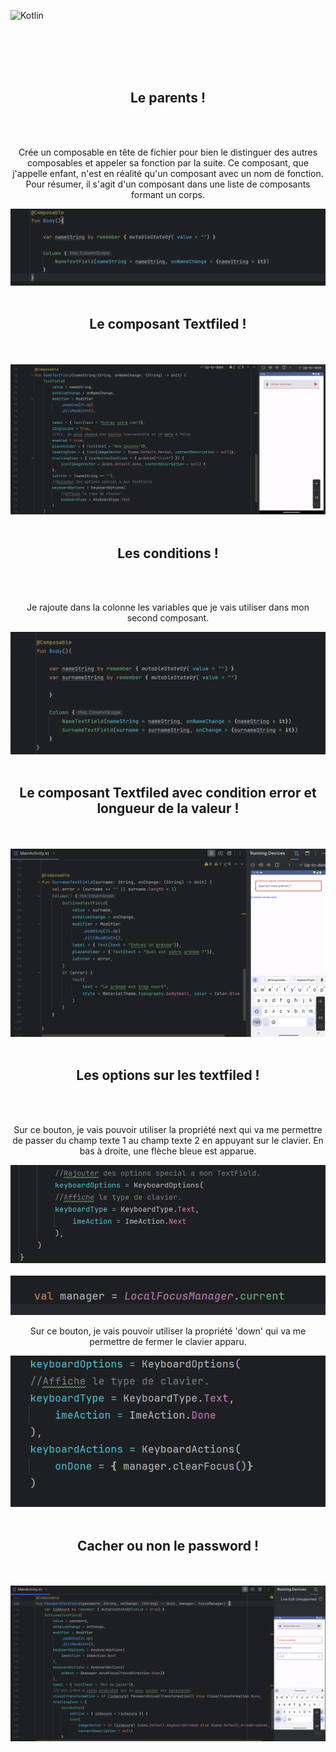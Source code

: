 ![Kotlin](https://img.shields.io/badge/kotlin-%237F52FF.svg?style=for-the-badge&logo=kotlin&logoColor=white)


<br><br><br><br>


<div align="center">
        <h2> Le parents ! </h2><br><br>
        <p>Crée un composable en tête de fichier pour bien le distinguer des autres composables et appeler sa fonction par la suite. Ce composant, que j'appelle enfant, n'est en réalité qu'un composant avec un nom de fonction. Pour résumer, il s'agit d'un composant dans une liste de composants formant un corps.</p>
        <img src="./parent.png"><br><br>
</div>


<div align="center">
        <h2> Le composant Textfiled ! </h2><br><br>
        <img src="./textfield.png">
</div>


<br>


<div align="center">
        <h2> Les conditions ! </h2><br><br>
        <p>Je rajoute dans la colonne les variables que je vais utiliser dans mon second composant.</p>
        <img src="./surname.png"><br><br>
</div>


<div align="center">
        <h2> Le composant Textfiled avec condition error et longueur de la valeur ! </h2><br><br>
        <img src="./textfieldvide.png">
</div>


<br>


<div align="center">
        <h2>Les options sur les textfiled !</h2><br><br>
        <p>Sur ce bouton, je vais pouvoir utiliser la propriété next qui va me permettre de passer du champ texte 1 au champ texte 2 en appuyant sur le clavier. En bas à droite, une flèche bleue est apparue.</p>
        <img src="./optionbuttonnext.png">
        <br><br>
        <img src="./valsousmafonction.png">
        <p>Sur ce bouton, je vais pouvoir utiliser la propriété 'down' qui va me permettre de fermer le clavier apparu.</p>
        <img src="./optionbuttondown.png">
</div>

<br>

<div align="center">
        <h2> Cacher ou non le password ! </h2><br><br>
        <img src="./password.png">
</div>


<br>